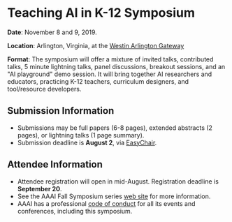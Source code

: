 # Teaching AI in K-12 Symposium
**Date**: November 8 and 9, 2019.

**Location**: Arlington, Virginia, at the [Westin Arlington Gateway](https://www.marriott.com/hotels/travel/wasag-the-westin-arlington-gateway/)

**Format**: The symposium will offer a mixture of invited talks, contributed talks, 5 minute lightning talks, panel discussions, breakout sessions, and an "AI playground" demo session. It will bring together AI researchers and educators, practicing K-12 teachers, curriculum designers, and tool/resource developers.

## Submission Information
* Submissions may be full papers (6-8 pages), extended abstracts (2 pages), or lightning talks (1 page summary).
* Submission deadline is **August 2**, via [EasyChair](https://easychair.org/conferences/?conf=fss19).

## Attendee Information
* Attendee registration will open in mid-August. Registration deadline is **September 20**.
* See the AAAI Fall Symposium series [web site](https://aaai.org/Symposia/Fall/fss19symposia.php#fs08) for more information.
* AAAI has a professional [code of conduct](http://www.aaai.org/Conferences/code-of-conduct.php) for all its events and conferences, including this symposium.



